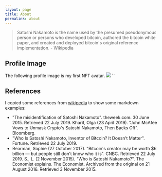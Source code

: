 ```yaml
---
layout: page
title: About
permalink: about
---
```


> Satoshi Nakamoto is the name used by the presumed pseudonymous person or persons who developed bitcoin, authored the bitcoin white paper, and created and deployed bitcoin's original reference implementation. - Wikipedia

## Profile Image

The following profile image is my first NFT avatar.
<img class="mx-auto w-1/2" src="{{site.baseurl}}/assets/img/headshot.jpeg``">
``
## References

I copied some references from [wikipedia](https://en.wikipedia.org/wiki/Satoshi_Nakamoto) to show some markdown examples:

 - "The misidentification of Satoshi Nakamoto". theweek.com. 30 June 2015. Retrieved 22 July 2019.
 Kharif, Olga (23 April 2019). "John McAfee Vows to Unmask Crypto's Satoshi Nakamoto, Then Backs Off". Bloomberg.
 - "Who Is Satoshi Nakamoto, Inventor of Bitcoin? It Doesn't Matter". Fortune. Retrieved 22 July 2019.
 - Bearman, Sophie (27 October 2017). "Bitcoin's creator may be worth $6 billion — but people still don't know who it is". CNBC. Retrieved 22 July 2019.
 S., L. (2 November 2015). "Who is Satoshi Nakamoto?". The Economist explains. The Economist. Archived from the original on 21 August 2016. Retrieved 3 November 2015.
